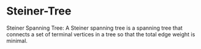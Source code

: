# Steiner-Tree
Steiner Spanning Tree: A Steiner spanning tree is a spanning tree that connects a set of terminal vertices in a tree so that the total edge weight is minimal.


